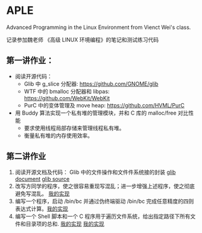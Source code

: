 # APLE
Advanced Programming in the Linux Environment from Vienct Wei's class.

记录参加魏老师 《高级 LINUX 环境编程》的笔记和测试练习代码

## 第一讲作业：
- 阅读开源代码：
    - Glib 中 g_slice 分配器: https://github.com/GNOME/glib
    - WTF 中的 bmalloc 分配器和 libpas: https://github.com/WebKit/WebKit
    - PurC 中的变体管理及 move heap: https://github.com/HVML/PurC
- 用 Buddy 算法实现一个私有堆的管理模块，并和 C 库的 malloc/free 对比性能
    - 要求使用线程局部存储来管理线程私有堆。
    - 衡量私有堆的内存使用效率。


## 第二讲作业
1. 阅读开源文档及代码：
    Glib 中的文件操作和文件件系统接的封装
    [glib document](https://docs.gtk.org/glib)
    [glib source](https://github.com/GNOME/glib)
2. 改写方同学的程序，使之很容易重现写混乱；进一步增强上述程序，使之彻底避免写混乱。 [我的实现](https://github.com/edgar1470/APLE/blob/main/src/lecture01_memory_management/multi-process-concurent-write-to-one-same-file.c)
3. 编写一个程序，启动 /bin/bc 并通过伪终端驱动 /bin/bc 完成任意精度的四则表达式计算。[我的实现](https://github.com/edgar1470/APLE/blob/main/src/lecture02_filesystem/fake-bc.c)
4. 编写一个 Shell 脚本和一个 C 程序用于遍历文件系统，给出指定路径下所有文件和目录项的总和. [我的实现](https://github.com/edgar1470/APLE/blob/main/src/lecture02_filesystem/recursive-iterator-directory.sh) [我的实现](https://github.com/edgar1470/APLE/blob/main/src/lecture02_filesystem/recursive-iterator-directory.c)
